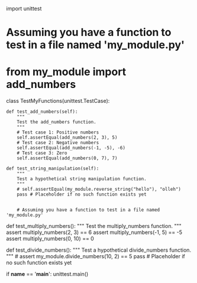 import unittest

# Assuming you have a function to test in a file named 'my_module.py'
# from my_module import add_numbers

class TestMyFunctions(unittest.TestCase):

    def test_add_numbers(self):
        """
        Test the add_numbers function.
        """
        # Test case 1: Positive numbers
        self.assertEqual(add_numbers(2, 3), 5)
        # Test case 2: Negative numbers
        self.assertEqual(add_numbers(-1, -5), -6)
        # Test case 3: Zero
        self.assertEqual(add_numbers(0, 7), 7)

    def test_string_manipulation(self):
        """
        Test a hypothetical string manipulation function.
        """
        # self.assertEqual(my_module.reverse_string("hello"), "olleh")
        pass # Placeholder if no such function exists yet


        # Assuming you have a function to test in a file named 'my_module.py'

def test_multiply_numbers():
    """
    Test the multiply_numbers function.
    """
    assert multiply_numbers(2, 3) == 6
    assert multiply_numbers(-1, 5) == -5
    assert multiply_numbers(0, 10) == 0

def test_divide_numbers():
    """
    Test a hypothetical divide_numbers function.
    """
    # assert my_module.divide_numbers(10, 2) == 5
    pass # Placeholder if no such function exists yet

if __name__ == '__main__':
    unittest.main()
